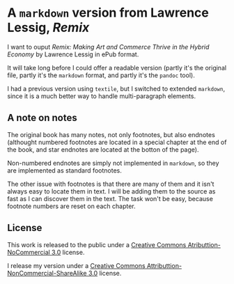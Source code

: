 # A `markdown` version from Lawrence Lessig, _Remix_

I want to ouput _Remix: Making Art and Commerce Thrive in the Hybrid Economy_ by Lawrence Lessig in ePub format.

It will take long before I could offer a readable version (partly it's the original file, partly it's the `markdown` format, and partly it's the `pandoc` tool).

I had a previous version using `textile`, but I switched to extended `markdown`, since it is a much better way to handle multi-paragraph elements.

## A note on notes

The original book has many notes, not only footnotes, but also endnotes (althought numbered footnotes are located in a special chapter at the end of the book, and star endnotes are located at the botton of the page). 

Non-numbered endnotes are simply not implemented in `markdown`, so they are implemented as standard footnotes.

The other issue with footnotes is that there are many of them and it isn't always easy to locate them in text. I will be adding them to the source as fast as I can discover them in the text. The task won't be easy, because footnote numbers are reset on each chapter.

## License

This work is released to the public under a [Creative Commons Atributtion-NoCommercial 3.0](https://creativecommons.org/licenses/by-nc/3.0/) license.

I release my version under a [Creative Commons Attributtion-NonCommercial-ShareAlike 3.0](https://creativecommons.org/licenses/by-nc-sa/3.0/) license.
